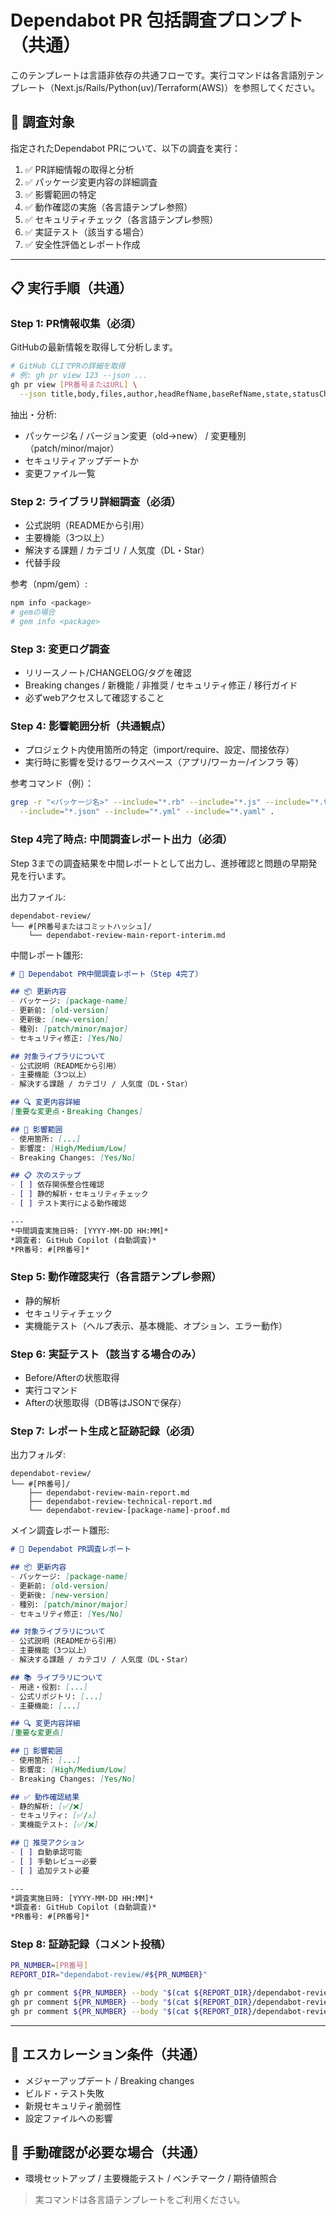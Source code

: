# Dependabot PR 包括調査プロンプト（共通）

このテンプレートは言語非依存の共通フローです。実行コマンドは各言語別テンプレート（Next.js/Rails/Python(uv)/Terraform(AWS)）を参照してください。

## 🎯 調査対象
指定されたDependabot PRについて、以下の調査を実行：

1. ✅ PR詳細情報の取得と分析
2. ✅ パッケージ変更内容の詳細調査
3. ✅ 影響範囲の特定
4. ✅ 動作確認の実施（各言語テンプレ参照）
5. ✅ セキュリティチェック（各言語テンプレ参照）
6. ✅ 実証テスト（該当する場合）
7. ✅ 安全性評価とレポート作成

---

## 📋 実行手順（共通）

### Step 1: PR情報収集（必須）
GitHubの最新情報を取得して分析します。

```bash
# GitHub CLIでPRの詳細を取得
# 例: gh pr view 123 --json ...
gh pr view [PR番号またはURL] \
  --json title,body,files,author,headRefName,baseRefName,state,statusCheckRollup,mergeable
```
抽出・分析:
- パッケージ名 / バージョン変更（old→new） / 変更種別（patch/minor/major）
- セキュリティアップデートか
- 変更ファイル一覧

### Step 2: ライブラリ詳細調査（必須）
- 公式説明（READMEから引用）
- 主要機能（3つ以上）
- 解決する課題 / カテゴリ / 人気度（DL・Star）
- 代替手段

参考（npm/gem）:
```bash
npm info <package>
# gemの場合
# gem info <package>
```

### Step 3: 変更ログ調査
- リリースノート/CHANGELOG/タグを確認
- Breaking changes / 新機能 / 非推奨 / セキュリティ修正 / 移行ガイド
- 必ずwebアクセスして確認すること

### Step 4: 影響範囲分析（共通観点）
- プロジェクト内使用箇所の特定（import/require、設定、間接依存）
- 実行時に影響を受けるワークスペース（アプリ/ワーカー/インフラ 等）

参考コマンド（例）：
```bash
grep -r "<パッケージ名>" --include="*.rb" --include="*.js" --include="*.ts" --include="*.tsx" \
  --include="*.json" --include="*.yml" --include="*.yaml" .
```

### Step 4完了時点: 中間調査レポート出力（必須）
Step 3までの調査結果を中間レポートとして出力し、進捗確認と問題の早期発見を行います。

出力ファイル:
```
dependabot-review/
└── #[PR番号またはコミットハッシュ]/
    └── dependabot-review-main-report-interim.md
```

中間レポート雛形:
```markdown
# 🤖 Dependabot PR中間調査レポート（Step 4完了）

## 📦 更新内容
- パッケージ: [package-name]
- 更新前: [old-version]
- 更新後: [new-version]
- 種別: [patch/minor/major]
- セキュリティ修正: [Yes/No]

## 対象ライブラリについて
- 公式説明（READMEから引用）
- 主要機能（3つ以上）
- 解決する課題 / カテゴリ / 人気度（DL・Star）

## 🔍 変更内容詳細
[重要な変更点・Breaking Changes]

## 🎯 影響範囲
- 使用箇所: [...]
- 影響度: [High/Medium/Low]
- Breaking Changes: [Yes/No]

## 📋 次のステップ
- [ ] 依存関係整合性確認
- [ ] 静的解析・セキュリティチェック  
- [ ] テスト実行による動作確認

---
*中間調査実施日時: [YYYY-MM-DD HH:MM]*  
*調査者: GitHub Copilot (自動調査)*  
*PR番号: #[PR番号]*
```

### Step 5: 動作確認実行（各言語テンプレ参照）
- 静的解析
- セキュリティチェック
- 実機能テスト（ヘルプ表示、基本機能、オプション、エラー動作）

### Step 6: 実証テスト（該当する場合のみ）
- Before/Afterの状態取得
- 実行コマンド
- Afterの状態取得（DB等はJSONで保存）

### Step 7: レポート生成と証跡記録（必須）
出力フォルダ:
```
dependabot-review/
└── #[PR番号]/
    ├── dependabot-review-main-report.md
    ├── dependabot-review-technical-report.md
    └── dependabot-review-[package-name]-proof.md
```

メイン調査レポート雛形:
```markdown
# 🤖 Dependabot PR調査レポート

## 📦 更新内容
- パッケージ: [package-name]
- 更新前: [old-version]
- 更新後: [new-version]
- 種別: [patch/minor/major]
- セキュリティ修正: [Yes/No]

## 対象ライブラリについて
- 公式説明（READMEから引用）
- 主要機能（3つ以上）
- 解決する課題 / カテゴリ / 人気度（DL・Star）

## 📚 ライブラリについて
- 用途・役割: [...]
- 公式リポジトリ: [...]
- 主要機能: [...]

## 🔍 変更内容詳細
[重要な変更点]

## 🎯 影響範囲
- 使用箇所: [...]
- 影響度: [High/Medium/Low]
- Breaking Changes: [Yes/No]

## ✅ 動作確認結果
- 静的解析: [✅/❌]
- セキュリティ: [✅/⚠️]
- 実機能テスト: [✅/❌]

## 🚨 推奨アクション
- [ ] 自動承認可能
- [ ] 手動レビュー必要
- [ ] 追加テスト必要

---
*調査実施日時: [YYYY-MM-DD HH:MM]*  
*調査者: GitHub Copilot (自動調査)*  
*PR番号: #[PR番号]*
```

### Step 8: 証跡記録（コメント投稿）
```bash
PR_NUMBER=[PR番号]
REPORT_DIR="dependabot-review/#${PR_NUMBER}"

gh pr comment ${PR_NUMBER} --body "$(cat ${REPORT_DIR}/dependabot-review-main-report.md)"
gh pr comment ${PR_NUMBER} --body "$(cat ${REPORT_DIR}/dependabot-review-technical-report.md)"
gh pr comment ${PR_NUMBER} --body "$(cat ${REPORT_DIR}/dependabot-review-[package-name]-proof.md)"
```

---

## 🚨 エスカレーション条件（共通）
- メジャーアップデート / Breaking changes
- ビルド・テスト失敗
- 新規セキュリティ脆弱性
- 設定ファイルへの影響

## 🔧 手動確認が必要な場合（共通）
- 環境セットアップ / 主要機能テスト / ベンチマーク / 期待値照合

> 実コマンドは各言語テンプレートをご利用ください。
